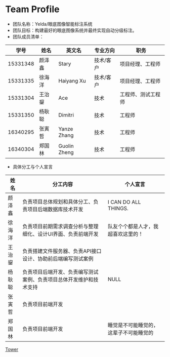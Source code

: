 # Team Profile
* 团队名称：Yelda/眼底图像智能标注系统
* 团队目标：构建最好的眼底图像系统并最终实现自动分级标注。
* 团队成员清单：

| 学号 | 姓名 | 英文名 | 专业方向 | 职务 |
| --- | --- | --- | --- | --- |
| 15331348 | 颜泽鑫 | Stary | 技术/客户 | 项目经理、工程师 |
| 15331335 | 徐海洋 | Haiyang Xu | 技术/客户 | 项目经理、工程师 |
| 15331304 | 王治鋆 | Ace | 技术 | 工程师、测试工程师 |
| 15331350 | 杨耿聪 | Dimitri | 技术 | 工程师 |
| 16340295 | 张寅哲 | Yanze Zhang | 技术 | 工程师 |
| 16340304 | 郑国林 | Guolin Zheng | 技术 | 工程师 |

* 具体分工与个人宣言

| 姓名 | 分工内容 | 个人宣言 |
| --- | --- | --- |
| 颜泽鑫 | 负责项目总体规划和具体分工、负责项目后端数据库技术开发 | I CAN DO ALL THINGS. |
| 徐海洋 | 负责项目前期需求调查分析与整理细化、设计UI界面、负责前端开发 | 队友个个都是人才，我超喜欢这里的！ |
| 王治鋆 | 负责搭建文件服务器、负责API接口设计、协助前后端编写测试案例 |  |
| 杨耿聪 | 负责项目后端开发、负责编写测试案例、负责项目总体开发维护和技术支持 | NULL |
| 张寅哲 | 负责项目前端开发 |  |
| 郑国林 | 负责项目前端开发 | 睡觉是不可能睡觉的，这辈子不可能睡觉的 |

[Tower](https://tower.im/projects/8808e1e72cbe4492b1d6af0a2df4208e/)

